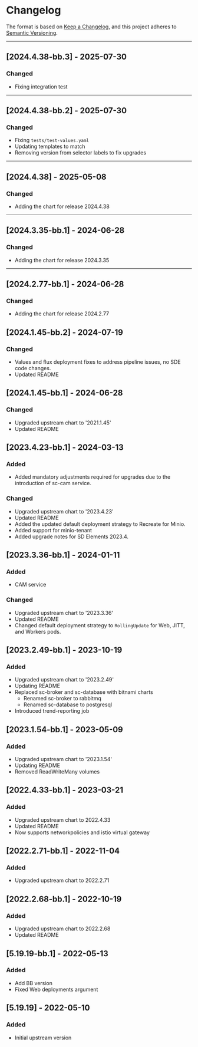 # Changelog

The format is based on [Keep a Changelog](https://keepachangelog.com/en/1.0.0/), and this project adheres to [Semantic Versioning](https://semver.org/spec/v2.0.0.html).

---
## [2024.4.38-bb.3] - 2025-07-30
### Changed

- Fixing integration test

---
## [2024.4.38-bb.2] - 2025-07-30
### Changed

- Fixing `tests/test-values.yaml`
- Updating templates to match
- Removing version from selector labels to fix upgrades

---
## [2024.4.38] - 2025-05-08
### Changed

- Adding the chart for release 2024.4.38

---
## [2024.3.35-bb.1] - 2024-06-28
### Changed

- Adding the chart for release 2024.3.35

---
## [2024.2.77-bb.1] - 2024-06-28
### Changed

- Adding the chart for release 2024.2.77

## [2024.1.45-bb.2] - 2024-07-19
### Changed

- Values and flux deployment fixes to address pipeline issues, no SDE code changes.
- Updated README

## [2024.1.45-bb.1] - 2024-06-28
### Changed

- Upgraded upstream chart to '2021.1.45'
- Updated README

## [2023.4.23-bb.1] - 2024-03-13
### Added

- Added mandatory adjustments required for upgrades due to the introduction of sc-cam service.

### Changed

- Upgraded upstream chart to '2023.4.23'
- Updated README
- Added the updated default deployment strategy to Recreate for Minio.
- Added support for minio-tenant
- Added upgrade notes for SD Elements 2023.4.

## [2023.3.36-bb.1] - 2024-01-11
### Added

- CAM service

### Changed

- Upgraded upstream chart to '2023.3.36'
- Updated README
- Changed default deployment strategy to `RollingUpdate` for Web, JITT, and Workers pods.

## [2023.2.49-bb.1] - 2023-10-19
### Added
- Upgraded upstream chart to '2023.2.49'
- Updating README
- Replaced sc-broker and sc-database with bitnami charts
  - Renamed sc-broker to rabbitmq
  - Renamed sc-database to postgresql
- Introduced trend-reporting job

## [2023.1.54-bb.1] - 2023-05-09
### Added
- Upgraded upstream chart to '2023.1.54'
- Updating README
- Removed ReadWriteMany volumes

## [2022.4.33-bb.1] - 2023-03-21
### Added
- Upgraded upstream chart to 2022.4.33
- Updated README
- Now supports networkpolicies and istio virtual gateway

## [2022.2.71-bb.1] - 2022-11-04
### Added
- Upgraded upstream chart to 2022.2.71

## [2022.2.68-bb.1] - 2022-10-19
### Added
- Upgraded upstream chart to 2022.2.68
- Updated README

## [5.19.19-bb.1] - 2022-05-13
### Added
- Add BB version
- Fixed Web deployments argument

## [5.19.19] - 2022-05-10
### Added
- Initial upstream version
